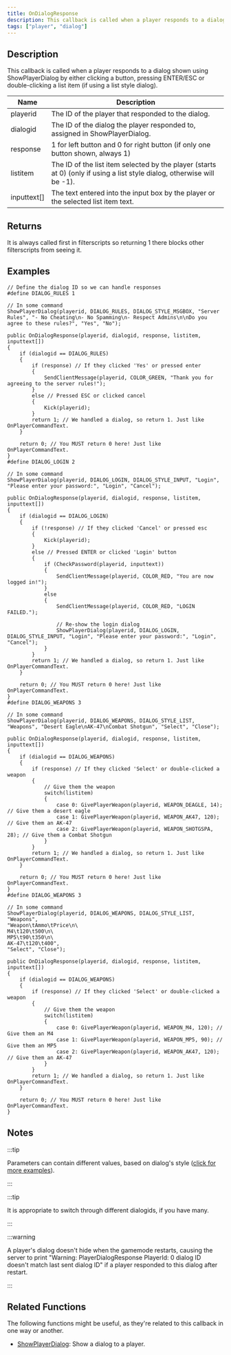 ```yaml
---
title: OnDialogResponse
description: This callback is called when a player responds to a dialog shown using ShowPlayerDialog by either clicking a button, pressing ENTER/ESC or double-clicking a list item (if using a list style dialog).
tags: ["player", "dialog"]
---
```


<VersionWarn name='callback' version='SA-MP 0.3a' />

## Description

This callback is called when a player responds to a dialog shown using ShowPlayerDialog by either clicking a button, pressing ENTER/ESC or double-clicking a list item (if using a list style dialog).

| Name        | Description                                                                                                             |
| ----------- | ----------------------------------------------------------------------------------------------------------------------- |
| playerid    | The ID of the player that responded to the dialog.                                                                      |
| dialogid    | The ID of the dialog the player responded to, assigned in ShowPlayerDialog.                                             |
| response    | 1 for left button and 0 for right button (if only one button shown, always 1)                                           |
| listitem    | The ID of the list item selected by the player (starts at 0) (only if using a list style dialog, otherwise will be -1). |
| inputtext[] | The text entered into the input box by the player or the selected list item text.                                       |

## Returns

It is always called first in filterscripts so returning 1 there blocks other filterscripts from seeing it.

## Examples

```pawn
// Define the dialog ID so we can handle responses
#define DIALOG_RULES 1

// In some command
ShowPlayerDialog(playerid, DIALOG_RULES, DIALOG_STYLE_MSGBOX, "Server Rules", "- No Cheating\n- No Spamming\n- Respect Admins\n\nDo you agree to these rules?", "Yes", "No");

public OnDialogResponse(playerid, dialogid, response, listitem, inputtext[])
{
    if (dialogid == DIALOG_RULES)
    {
        if (response) // If they clicked 'Yes' or pressed enter
        {
            SendClientMessage(playerid, COLOR_GREEN, "Thank you for agreeing to the server rules!");
        }
        else // Pressed ESC or clicked cancel
        {
            Kick(playerid);
        }
        return 1; // We handled a dialog, so return 1. Just like OnPlayerCommandText.
    }

    return 0; // You MUST return 0 here! Just like OnPlayerCommandText.
}
#define DIALOG_LOGIN 2

// In some command
ShowPlayerDialog(playerid, DIALOG_LOGIN, DIALOG_STYLE_INPUT, "Login", "Please enter your password:", "Login", "Cancel");

public OnDialogResponse(playerid, dialogid, response, listitem, inputtext[])
{
    if (dialogid == DIALOG_LOGIN)
    {
        if (!response) // If they clicked 'Cancel' or pressed esc
        {
            Kick(playerid);
        }
        else // Pressed ENTER or clicked 'Login' button
        {
            if (CheckPassword(playerid, inputtext))
            {
                SendClientMessage(playerid, COLOR_RED, "You are now logged in!");
            }
            else
            {
                SendClientMessage(playerid, COLOR_RED, "LOGIN FAILED.");

                // Re-show the login dialog
                ShowPlayerDialog(playerid, DIALOG_LOGIN, DIALOG_STYLE_INPUT, "Login", "Please enter your password:", "Login", "Cancel");
            }
        }
        return 1; // We handled a dialog, so return 1. Just like OnPlayerCommandText.
    }

    return 0; // You MUST return 0 here! Just like OnPlayerCommandText.
}
#define DIALOG_WEAPONS 3

// In some command
ShowPlayerDialog(playerid, DIALOG_WEAPONS, DIALOG_STYLE_LIST, "Weapons", "Desert Eagle\nAK-47\nCombat Shotgun", "Select", "Close");

public OnDialogResponse(playerid, dialogid, response, listitem, inputtext[])
{
    if (dialogid == DIALOG_WEAPONS)
    {
        if (response) // If they clicked 'Select' or double-clicked a weapon
        {
            // Give them the weapon
            switch(listitem)
            {
                case 0: GivePlayerWeapon(playerid, WEAPON_DEAGLE, 14); // Give them a desert eagle
                case 1: GivePlayerWeapon(playerid, WEAPON_AK47, 120); // Give them an AK-47
                case 2: GivePlayerWeapon(playerid, WEAPON_SHOTGSPA, 28); // Give them a Combat Shotgun
            }
        }
        return 1; // We handled a dialog, so return 1. Just like OnPlayerCommandText.
    }

    return 0; // You MUST return 0 here! Just like OnPlayerCommandText.
}
#define DIALOG_WEAPONS 3

// In some command
ShowPlayerDialog(playerid, DIALOG_WEAPONS, DIALOG_STYLE_LIST, "Weapons",
"Weapon\tAmmo\tPrice\n\
M4\t120\t500\n\
MP5\t90\t350\n\
AK-47\t120\t400",
"Select", "Close");

public OnDialogResponse(playerid, dialogid, response, listitem, inputtext[])
{
    if (dialogid == DIALOG_WEAPONS)
    {
        if (response) // If they clicked 'Select' or double-clicked a weapon
        {
            // Give them the weapon
            switch(listitem)
            {
                case 0: GivePlayerWeapon(playerid, WEAPON_M4, 120); // Give them an M4
                case 1: GivePlayerWeapon(playerid, WEAPON_MP5, 90); // Give them an MP5
                case 2: GivePlayerWeapon(playerid, WEAPON_AK47, 120); // Give them an AK-47
            }
        }
        return 1; // We handled a dialog, so return 1. Just like OnPlayerCommandText.
    }

    return 0; // You MUST return 0 here! Just like OnPlayerCommandText.
}
```

## Notes

:::tip

Parameters can contain different values, based on dialog's style ([click for more examples](../resources/dialogstyles)).

:::

:::tip

It is appropriate to switch through different dialogids, if you have many.

:::

:::warning

A player's dialog doesn't hide when the gamemode restarts, causing the server to print "Warning: PlayerDialogResponse PlayerId: 0 dialog ID doesn't match last sent dialog ID" if a player responded to this dialog after restart.

:::

## Related Functions

The following functions might be useful, as they're related to this callback in one way or another. 

- [ShowPlayerDialog](../functions/ShowPlayerDialog): Show a dialog to a player.
